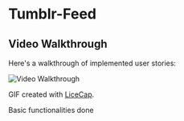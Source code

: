 # Tumblr-Feed

## Video Walkthrough

Here's a walkthrough of implemented user stories:

<img src='http://i.imgur.com/yu6uNzL.gifv' title='Video Walkthrough' width='' alt='Video Walkthrough' />

GIF created with [LiceCap](http://www.cockos.com/licecap/).

Basic functionalities done
